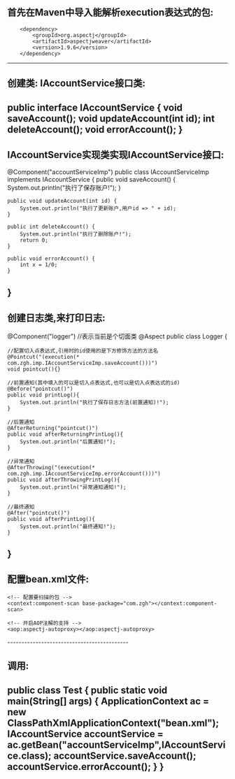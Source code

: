 首先在Maven中导入能解析execution表达式的包:
-------------------------------------------
<!-- https://mvnrepository.com/artifact/org.aspectj/aspectjweaver -->
        <dependency>
            <groupId>org.aspectj</groupId>
            <artifactId>aspectjweaver</artifactId>
            <version>1.9.6</version>
        </dependency>
-------------------------------------------

创建类:
	IAccountService接口类:
-------------------------------------------
public interface IAccountService {
    void saveAccount();
    void updateAccount(int id);
    int deleteAccount();
    void errorAccount();
}
-------------------------------------------

IAccountService实现类实现IAccountService接口:
-------------------------------------------
@Component("accountServiceImp")
public class IAccountServiceImp implements IAccountService {
    public void saveAccount() {
        System.out.println("执行了保存账户!");
    }

    public void updateAccount(int id) {
        System.out.println("执行了更新账户,用户id => " + id);
    }

    public int deleteAccount() {
        System.out.println("执行了删除账户!");
        return 0;
    }

    public void errorAccount() {
        int x = 1/0;
    }
}
-------------------------------------------

创建日志类,来打印日志:
-------------------------------------------
@Component("logger")
//表示当前是个切面类
@Aspect
public class Logger {

    //配置切入点表达式,引用时的id使用的是下方修饰方法的方法名
    @Pointcut("(execution(* com.zgh.imp.IAccountServiceImp.saveAccount()))")
    void pointcut(){}

    //前置通知(其中填入的可以是切入点表达式,也可以是切入点表达式的id)
    @Before("pointcut()")
    public void printLog(){
        System.out.println("执行了保存日志方法(前置通知)!");
    }

    //后置通知
    @AfterReturning("pointcut()")
    public void afterReturningPrintLog(){
        System.out.println("后置通知!");
    }

    //异常通知
    @AfterThrowing("(execution(* com.zgh.imp.IAccountServiceImp.errorAccount()))")
    public void afterThrowingPrintLog(){
        System.out.println("异常通知通知!");
    }

    //最终通知
    @After("pointcut()")
    public void afterPrintLog(){
        System.out.println("最终通知!");
    }
}
-------------------------------------------

配置bean.xml文件:
-------------------------------------------
<?xml version="1.0" encoding="UTF-8"?>
<beans xmlns="http://www.springframework.org/schema/beans"
       xmlns:xsi="http://www.w3.org/2001/XMLSchema-instance" xmlns:aop="http://www.springframework.org/schema/aop"
       xmlns:context="http://www.springframework.org/schema/context"
       xsi:schemaLocation="http://www.springframework.org/schema/beans http://www.springframework.org/schema/beans/spring-beans.xsd http://www.springframework.org/schema/aop https://www.springframework.org/schema/aop/spring-aop.xsd http://www.springframework.org/schema/context https://www.springframework.org/schema/context/spring-context.xsd">

    <!-- 配置要扫描的包 -->
    <context:component-scan base-package="com.zgh"></context:component-scan>

    <!-- 开启AOP注解的支持 -->
    <aop:aspectj-autoproxy></aop:aspectj-autoproxy>

</beans>
-------------------------------------------

调用:
-------------------------------------------
public class Test {
    public static void main(String[] args) {
        ApplicationContext ac = new ClassPathXmlApplicationContext("bean.xml");
        IAccountService accountService = ac.getBean("accountServiceImp",IAccountService.class);
        accountService.saveAccount();
        accountService.errorAccount();
    }
}
-------------------------------------------